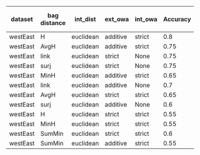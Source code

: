 | dataset | bag distance | int_dist | ext_owa | int_owa | Accuracy | F1 | TP | TN | FP | FN | Sensitivity | False Negative Rate | False Positive Rate | Specificity | Precission | False omission rate | FDR | Negative predictive value |
|---------|--------------|----------|---------|---------|----------|----|----|----|----|----|-------------|---------------------|---------------------|-------------|------------|---------------------|-----|---------------------------|
| westEast | H | euclidean | additive | strict | 0.8 | 0.83 | 10 | 6 | 4 | 0 | 1.0 | 0.0 | 0.4 | 0.6 | 0.71 | 0.0 | 0.29 | 1.0 |
| westEast | AvgH | euclidean | additive | strict | 0.75 | 0.78 | 9 | 6 | 4 | 1 | 0.9 | 0.1 | 0.4 | 0.6 | 0.69 | 0.14 | 0.31 | 0.86 |
| westEast | link | euclidean | strict | None | 0.75 | 0.74 | 7 | 8 | 2 | 3 | 0.7 | 0.3 | 0.2 | 0.8 | 0.78 | 0.27 | 0.22 | 0.73 |
| westEast | surj | euclidean | strict | None | 0.75 | 0.74 | 7 | 8 | 2 | 3 | 0.7 | 0.3 | 0.2 | 0.8 | 0.78 | 0.27 | 0.22 | 0.73 |
| westEast | MinH | euclidean | additive | strict | 0.65 | 0.67 | 7 | 6 | 4 | 3 | 0.7 | 0.3 | 0.4 | 0.6 | 0.64 | 0.33 | 0.36 | 0.67 |
| westEast | link | euclidean | additive | None | 0.7 | 0.67 | 6 | 8 | 2 | 4 | 0.6 | 0.4 | 0.2 | 0.8 | 0.75 | 0.33 | 0.25 | 0.67 |
| westEast | AvgH | euclidean | strict | strict | 0.65 | 0.63 | 6 | 7 | 3 | 4 | 0.6 | 0.4 | 0.3 | 0.7 | 0.67 | 0.36 | 0.33 | 0.64 |
| westEast | surj | euclidean | additive | None | 0.6 | 0.56 | 5 | 7 | 3 | 5 | 0.5 | 0.5 | 0.3 | 0.7 | 0.62 | 0.42 | 0.38 | 0.58 |
| westEast | H | euclidean | strict | strict | 0.55 | 0.53 | 5 | 6 | 4 | 5 | 0.5 | 0.5 | 0.4 | 0.6 | 0.56 | 0.45 | 0.44 | 0.55 |
| westEast | MinH | euclidean | strict | strict | 0.55 | 0.53 | 5 | 6 | 4 | 5 | 0.5 | 0.5 | 0.4 | 0.6 | 0.56 | 0.45 | 0.44 | 0.55 |
| westEast | SumMin | euclidean | strict | strict | 0.6 | 0.43 | 3 | 9 | 1 | 7 | 0.3 | 0.7 | 0.1 | 0.9 | 0.75 | 0.44 | 0.25 | 0.56 |
| westEast | SumMin | euclidean | additive | strict | 0.55 | 0.18 | 1 | 10 | 0 | 9 | 0.1 | 0.9 | 0.0 | 1.0 | 1.0 | 0.47 | 0.0 | 0.53 |
